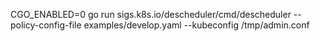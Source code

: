 CGO_ENABLED=0 go run  sigs.k8s.io/descheduler/cmd/descheduler --policy-config-file examples/develop.yaml --kubeconfig /tmp/admin.conf